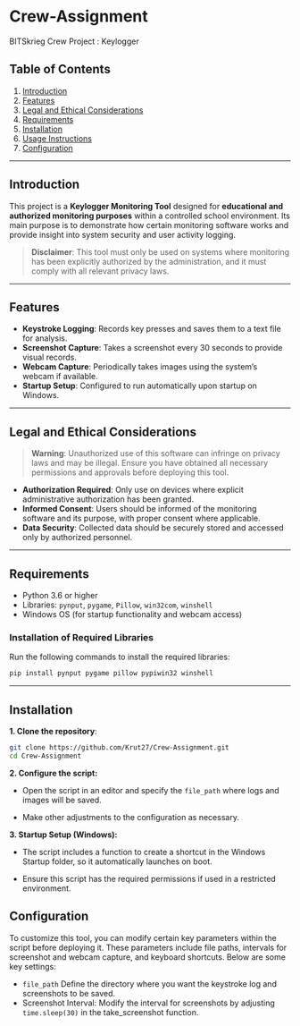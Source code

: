 # Crew-Assignment
BITSkrieg Crew Project : Keylogger
## Table of Contents

1. [Introduction](#introduction)
2. [Features](#features)
3. [Legal and Ethical Considerations](#legal-and-ethical-considerations)
4. [Requirements](#requirements)
5. [Installation](#installation)
6. [Usage Instructions](#usage-instructions)
7. [Configuration](#configuration)
---

## Introduction

This project is a **Keylogger Monitoring Tool** designed for **educational and authorized monitoring purposes** within a controlled school environment. Its main purpose is to demonstrate how certain monitoring software works and provide insight into system security and user activity logging. 

> **Disclaimer**: This tool must only be used on systems where monitoring has been explicitly authorized by the administration, and it must comply with all relevant privacy laws.

---

## Features

- **Keystroke Logging**: Records key presses and saves them to a text file for analysis.
- **Screenshot Capture**: Takes a screenshot every 30 seconds to provide visual records.
- **Webcam Capture**: Periodically takes images using the system’s webcam if available.
- **Startup Setup**: Configured to run automatically upon startup on Windows.

---

## Legal and Ethical Considerations

> **Warning**: Unauthorized use of this software can infringe on privacy laws and may be illegal. Ensure you have obtained all necessary permissions and approvals before deploying this tool.

- **Authorization Required**: Only use on devices where explicit administrative authorization has been granted.
- **Informed Consent**: Users should be informed of the monitoring software and its purpose, with proper consent where applicable.
- **Data Security**: Collected data should be securely stored and accessed only by authorized personnel.

---

## Requirements

- Python 3.6 or higher
- Libraries: `pynput`, `pygame`, `Pillow`, `win32com`, `winshell`
- Windows OS (for startup functionality and webcam access)

### Installation of Required Libraries

Run the following commands to install the required libraries:
```bash
pip install pynput pygame pillow pypiwin32 winshell
```
---
## Installation
 **1. Clone the repository**:
```bash
git clone https://github.com/Krut27/Crew-Assignment.git
cd Crew-Assignment
```
**2. Configure the script:**

- Open the script in an editor and specify the `file_path` where logs and images will be saved.

- Make other adjustments to the configuration as necessary.



**3. Startup Setup (Windows):**
- The script includes a function to create a shortcut in the Windows Startup folder, so it automatically launches on boot.

- Ensure this script has the required permissions if used in a restricted environment.
## Configuration

To customize this tool, you can modify certain key parameters within the script before deploying it. These parameters include file paths, intervals for screenshot and webcam capture, and keyboard shortcuts. Below are some key settings:

- `file_path` Define the directory where you want the keystroke log and screenshots to be saved.
- Screenshot Interval: Modify the interval for screenshots by adjusting `time.sleep(30)` in the take_screenshot function.

